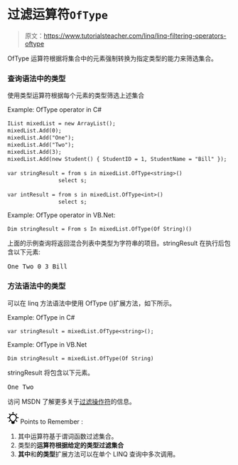 # 过滤运算符`OfType`

> 原文：<https://www.tutorialsteacher.com/linq/linq-filtering-operators-oftype>

OfType 运算符根据将集合中的元素强制转换为指定类型的能力来筛选集合。

### 查询语法中的类型

使用类型运算符根据每个元素的类型筛选上述集合

Example: OfType operator in C#

```
IList mixedList = new ArrayList();
mixedList.Add(0);
mixedList.Add("One");
mixedList.Add("Two");
mixedList.Add(3);
mixedList.Add(new Student() { StudentID = 1, StudentName = "Bill" });

var stringResult = from s in mixedList.OfType<string>()
                select s;

var intResult = from s in mixedList.OfType<int>()
                select s;
```

Example: OfType operator in VB.Net:

```
Dim stringResult = From s In mixedList.OfType(Of String)()
```

上面的示例查询将返回混合列表中类型为字符串的项目。stringResult 在执行后包含以下元素:

<samp>One
Two
0
3
Bill</samp>

### 方法语法中的类型

可以在 linq 方法语法中使用 OfType <tresult>()扩展方法，如下所示。</tresult>

Example: OfType in C#

```
var stringResult = mixedList.OfType<string>();
```

Example: OfType in VB.Net

```
Dim stringResult = mixedList.OfType(Of String)
```

stringResult 将包含以下元素。

<samp>One
Two</samp>

访问 MSDN 了解更多关于[过滤操作符](https://msdn.microsoft.com/en-us/library/bb546161.aspx "Filtering operators on MSDN")的信息。

![](img/85db52f5404f0c468e1b194aa487d6a1.png)  Points to Remember :

1.  其中运算符基于谓词函数过滤集合。
2.  类型的**运算符根据给定的类型过滤集合**
3.  **其中**和**的类型**扩展方法可以在单个 LINQ 查询中多次调用。
